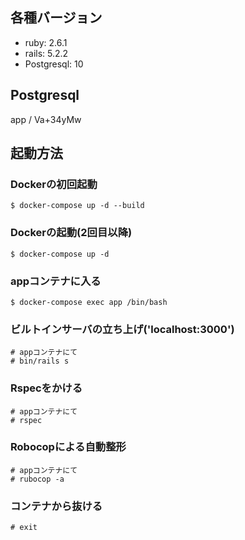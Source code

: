 ## 各種バージョン
- ruby: 2.6.1
- rails: 5.2.2
- Postgresql: 10

## Postgresql
app / Va+34yMw

## 起動方法
### Dockerの初回起動
```
$ docker-compose up -d --build
```

### Dockerの起動(2回目以降)
```
$ docker-compose up -d
```

### appコンテナに入る
```
$ docker-compose exec app /bin/bash
```

### ビルトインサーバの立ち上げ('localhost:3000')
```
# appコンテナにて
# bin/rails s
```

### Rspecをかける
```
# appコンテナにて
# rspec
```

### Robocopによる自動整形
```
# appコンテナにて
# rubocop -a
```

### コンテナから抜ける
```
# exit
```
